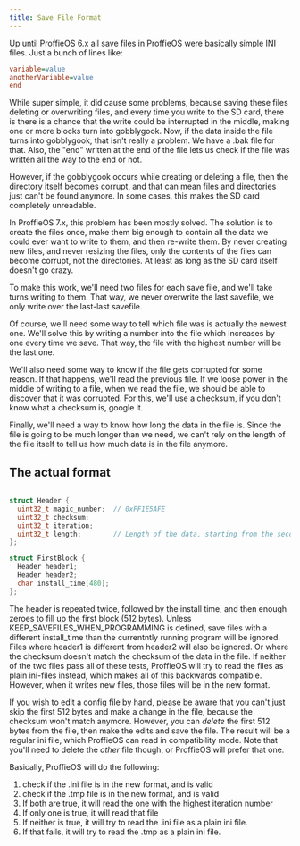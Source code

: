 ```yaml
---
title: Save File Format
---
```


Up until ProffieOS 6.x all save files in ProffieOS were basically simple INI files. Just a bunch of lines like:

```ini
variable=value
anotherVariable=value
end
```

While super simple, it did cause some problems, because saving these files deleting or overwriting files, and every time you write to the SD card, there is there is a chance that the write could be interrupted in the middle, making one or more blocks turn into gobblygook. Now, if the data inside the file turns into gobblygook, that isn't really a problem. We have a .bak file for that. Also, the "end" written at the end of the file lets us check if the file was written all the way to the end or not.

However, if the gobblygook occurs while creating or deleting a file, then the directory itself becomes corrupt, and that can mean files and directories just can't be found anymore. In some cases, this makes the SD card completely unreadable.

In ProffieOS 7.x, this problem has been mostly solved. The solution is to create the files once, make them big enough to contain all the data we could ever want to write to them, and then re-write them. By never creating new files, and never resizing the files, only the contents of the files can become corrupt, not the directories. At least as long as the SD card itself doesn't go crazy.

To make this work, we'll need two files for each save file, and we'll take turns writing to them. That way, we never overwrite the last savefile, we only write over the last-last savefile.

Of course, we'll need some way to tell which file was is actually the newest one. We'll solve this by writing a number into the file which increases by one every time we save. That way, the file with the highest number will be the last one.

We'll also need some way to know if the file gets corrupted for some reason. If that happens, we'll read the previous file. If we loose power in the middle of writing to a file, when we read the file, we should be able to discover that it was corrupted. For this, we'll use a checksum, if you don't know what a checksum is, google it.

Finally, we'll need a way to know how long the data in the file is. Since the file is going to be much longer than we need, we can't rely on the length of the file itself to tell us how much data is in the file anymore.

## The actual format
```cpp

struct Header {
  uint32_t magic_number;  // 0xFF1E5AFE
  uint32_t checksum;
  uint32_t iteration;
  uint32_t length;        // Length of the data, starting from the second block.
};

struct FirstBlock {
  Header header1;
  Header header2;
  char install_time[480];
};
```

The header is repeated twice, followed by the install time, and then enough zeroes to fill up the first block (512 bytes). Unless KEEP_SAVEFILES_WHEN_PROGRAMMING is defined, save files with a different install_time than the currentntly running program will be ignored. Files where header1 is different from header2 will also be ignored. Or where the checksum doesn't match the checksum of the data in the file. If neither of the two files pass all of these tests, ProffieOS will try to read the files as plain ini-files instead, which makes all of this backwards compatible. However, when it writes new files, those files will be in the new format.

If you wish to edit a config file by hand, please be aware that you can't just skip the first 512 bytes and make a change in the file, because the checksum won't match anymore. However, you can *delete* the first 512 bytes from the file, then make the edits and save the file. The result will be a regular ini file, which ProffieOS can read in compatibility mode. Note that you'll need to delete the *other* file though, or ProffieOS will prefer that one.

Basically, ProffieOS will do the following:
1. check if the .ini file is in the new format, and is valid
2. check if the .tmp file is in the new format, and is valid
3. If both are true, it will read the one with the highest iteration number
4. If only one is true, it will read that file
5. If neither is true, it will try to read the .ini file as a plain ini file.
6. If that fails, it will try to read the .tmp as a plain ini file.


